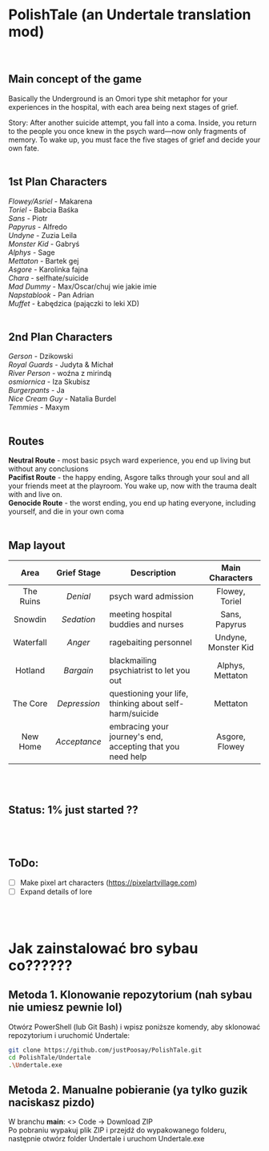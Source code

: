 # PolishTale (an Undertale translation mod)
<br/>

## Main concept of the game
Basically the Underground is an Omori type shit metaphor for your experiences in the hospital, with each area being next stages of grief.
<br/>

Story: After another suicide attempt, you fall into a coma.
Inside, you return to the people you once knew in the psych ward—now only fragments of memory.
To wake up, you must face the five stages of grief and decide your own fate.
<br/>
<br/>

## 1st Plan Characters
*Flowey/Asriel* - Makarena
<br/>
*Toriel* - Babcia Baśka
<br/>
*Sans* - Piotr
<br/>
*Papyrus* - Alfredo
<br/>
*Undyne* - Zuzia Leila
<br/>
*Monster Kid* - Gabryś
<br/>
*Alphys* - Sage
<br/>
*Mettaton* - Bartek gej
<br/>
*Asgore* - Karolinka fajna
<br/>
*Chara* - selfhate/suicide
<br/>
*Mad Dummy* - Max/Oscar/chuj wie jakie imie
<br/>
*Napstablook* - Pan Adrian
<br />
*Muffet* - Łabędzica (pajączki to leki XD)
<br />
<br />

## 2nd Plan Characters
*Gerson* - Dzikowski
<br />
*Royal Guards* - Judyta & Michał
<br />
*River Person* - woźna z mirindą
<br />
*osmiornica* - Iza Skubisz
<br />
*Burgerpants* - Ja
<br />
*Nice Cream Guy* - Natalia Burdel
<br />
*Temmies* - Maxym
<br />
<br />

## Routes
**Neutral Route** - most basic psych ward experience, you end up living but without any conclusions
<br/>
**Pacifist Route** - the happy ending, Asgore talks through your soul and all your friends meet at the playroom. You wake up, now with the trauma dealt with and live on.
<br/>
**Genocide Route** - the worst ending, you end up hating everyone, including yourself, and die in your own coma
<br/>
<br/>

## Map layout
| **Area** | **Grief Stage** | **Description** | **Main Characters** |
|:---:|:---:|---|:---:|
| The Ruins | _Denial_ | psych ward admission | Flowey, Toriel |
| Snowdin | _Sedation_ | meeting hospital buddies and nurses | Sans, Papyrus |
| Waterfall | _Anger_ | ragebaiting personnel | Undyne, Monster Kid |
| Hotland | _Bargain_ | blackmailing psychiatrist to let you out | Alphys, Mettaton |
| The Core | _Depression_ | questioning your life, thinking about self-harm/suicide | Mettaton |
| New Home | _Acceptance_ | embracing your journey's end, accepting that you need help | Asgore, Flowey |
<br/>
<br/>

## Status: 1% just started ??
<br/>
<br/>

## ToDo: 
- [ ] Make pixel art characters (https://pixelartvillage.com)
- [ ] Expand details of lore
<br/>
<br/>

# Jak zainstalować bro sybau co??????

## Metoda 1.  Klonowanie repozytorium (nah sybau nie umiesz pewnie lol)
Otwórz PowerShell (lub Git Bash) i wpisz poniższe komendy, aby sklonować repozytorium i uruchomić Undertale:

```bash
git clone https://github.com/justPoosay/PolishTale.git
cd PolishTale/Undertale
.\Undertale.exe
```

## Metoda 2.  Manualne pobieranie (ya tylko guzik naciskasz pizdo)
W branchu **main**: <> Code → Download ZIP <br/>
Po pobraniu wypakuj plik ZIP i przejdź do wypakowanego folderu, następnie otwórz folder Undertale i uruchom Undertale.exe
<br/>
<br/>
